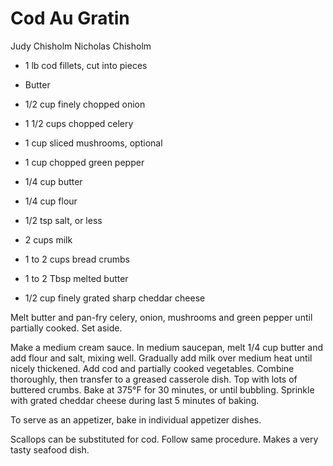 # Cod Au Gratin

Judy Chisholm
Nicholas Chisholm

- 1 lb cod fillets, cut into pieces
- Butter
- 1/2 cup finely chopped onion
- 1 1/2 cups chopped celery
- 1 cup sliced mushrooms, optional
- 1 cup chopped green pepper
- 1/4 cup butter

- 1/4 cup flour
- 1/2 tsp salt, or less
- 2 cups milk
- 1 to 2 cups bread crumbs
- 1 to 2 Tbsp melted butter
- 1/2 cup finely grated sharp cheddar cheese

Melt butter and pan-fry celery, onion, mushrooms and green pepper until partially cooked. Set aside.

Make a medium cream sauce. In medium saucepan, melt 1/4 cup butter and add flour and salt, mixing well. Gradually add milk over medium heat until nicely thickened. Add cod and partially cooked vegetables.  Combine thoroughly, then transfer to a greased casserole dish. Top with lots of buttered crumbs. Bake at 375°F for 30 minutes, or until bubbling.  Sprinkle with grated cheddar cheese during last 5 minutes of baking.

To serve as an appetizer, bake in individual appetizer dishes.

Scallops can be substituted for cod. Follow same procedure. Makes a very tasty seafood dish.
